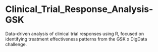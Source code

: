 # Clinical_Trial_Response_Analysis-GSK
Data-driven analysis of clinical trial responses using R, focused on identifying treatment effectiveness patterns from the GSK x DigData challenge.
